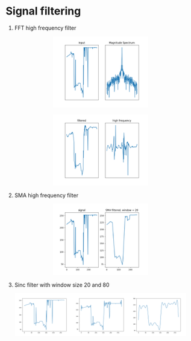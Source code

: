 
# Signal filtering

1) FFT high frequency filter

<p align="center"> <img src="1.png"  width = 50%  /></p>

<p align="center"> <img src="2.png"  width = 50%  /></p>

2) SMA high frequency filter

<p align="center"> <img src="sma.png"  width = 50%  /></p>

3) Sinc filter with window size 20 and 80

<p align="center"> <img src="sig.png"  width = 30%  /><img src="sinc20.png"  width = 30%  /><img src="sinc81.png"  width = 30%  /></p>
